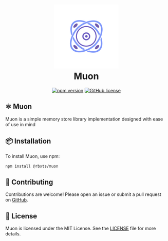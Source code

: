 <h1 align="center">
	<a href="https://www.npmjs.com/package/@rbxts/muon">
		<img src="public/logo.svg" alt="Muon" width="200" />
	</a>
	<br />
	<b>Muon</b>
</h1>

<div align="center">

[![npm version](https://img.shields.io/npm/v/@rbxts/muon.svg?style=for-the-badge&logo=npm)](https://www.npmjs.com/package/@rbxts/muon)
[![GitHub license](https://img.shields.io/github/license/artzified/muon?style=for-the-badge)](LICENSE.md)

</div>

## ⚛️ Muon
Muon is a simple memory store library implementation designed with ease of use in mind

## 📦 Installation
To install Muon, use npm:
```bash
npm install @rbxts/muon
```

## 🤝 Contributing
Contributions are welcome! Please open an issue or submit a pull request on [GitHub](https://github.com/artzified/Muon).

## 📄 License
Muon is licensed under the MIT License. See the [LICENSE](https://github.com/artzified/Muon/blob/master/LICENSE) file for more details.